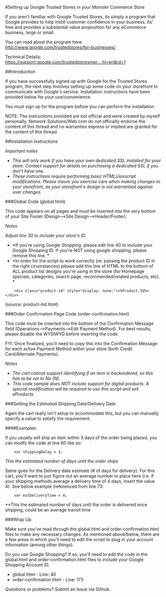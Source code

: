 #Setting up Google Trusted Stores in your Monster Commerce Store

If you aren't familiar with Google Trusted Stores, its simply a program that Google provides to help instill customer confidence in your business. Its' free and provides a substantial value proposition for any eCommerce business, large or small.

You can read about the program here: http://www.google.com/trustedstores/for-businesses/

Technical Details: https://support.google.com/trustedstoresmer...;hl=en&rd=1


##Introduction


If you have successfully signed up with Google for the Trusted Stores program, the next step involves setting up some code on your storefront to communicate with Google's service. Installation instructions have been provided below for your use/convenience.

You must sign up for the program before you can perform the installation. 

NOTE: The instructions provided are not official and were created by myself personally. Network Solutions/Web.com do not officially endorse the content of this thread and no warranties express or implied are granted for the content of this thread.

##Installation Instructions

*Important notes*

- *This will only work if you have your own dedicated SSL installed for your store. Contact support for details on purchasing a dedicated SSL if you don't have one.*
- *These instructions require performing basic HTML/Javscript modifications. Please insure you exercise care when making changes to your storefront, as your storefront's design is not warrantied against user changes.*


###Global Code (global.html)

This code appears on all pages and must be inserted into the very bottom of your Site Footer (Design-->Site Design-->Header/Footer).

*Notes*

*Adjust line 30 to include your store's ID.*

- *If you're using Google Shopping. please edit line 40 to include your Google Shopping ID. If you're NOT using google shopping, please remove this line. *
- *In order for the script to work correctly (re: passing the product ID in the right cirumstances) please add this line of HTML to the bottom of ALL product list designs you're using in the store (for Homepage specials, categories, search page, recommended/related products, etc). *


````
    <div class="product-id" style="display: none;"><%Product.Id%></div>
````
(source: product-list.html)


###Order Confirmation Page Code (order-confirmation.html)

This code must be inserted into the bottom of the Confirmation Message field (Operations-->Payments-->Edit Payment Method). For best results, please disable the WYSIWYG before inserting the code.

FYI: Once finalized, you'll need to copy this into the Confirmation Message for each active Payment Method within your store (both Credit Card/Alternate Payments). 

*Notes*

- *The cart cannot support identifying if an item is backordered, so this has to be set to No (N).*
- *This code sample _does NOT include support for digital products_. A special modification will be required to use this script and sell eProducts.*


###Setting the Estimated Shipping Date/Delivery Date

Again the cart really isn't setup to accommodate this, but you can manually specify a value to satisfy the requirement.

####Examples: 

If you usually will ship an item within 3 days of the order being placed, you can modfy the code at line 60 like so:

```
    var shippingDelay = 3;
```

*This the estimated number of days until the order ships*

Same goes for the Delivery date estimate (# of days for delivery). For this cart, you'll want to just figure out an average number to place here (i.e. if your shipping methods average a delivery time of 4 days, insert the value 4). See below example (referenced from line 73:

```
    var estDeliveryTime = 4;
```

**This the estimated number of days until the order is delivered once shipping, could be an average transit time



###Wrap Up

Make sure you've read through the global.html and order-confirmation.html files to make any necessary changes. As mentioned above/below, there are a few areas in which you'll need to edit the script to plug in your account information (among other things). 

Do you use Google Shopping? If so, you'll need to edit the code in the global.html and order-confirmation.html files to include your Google Shopping Account ID.

- global.html - Line: 40
- order-confirmation.html - Line: 173


Questions or problems? Submit an Issue via Github.